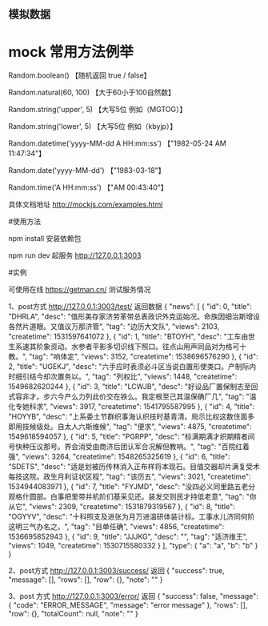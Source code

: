## 模拟数据

# mock 常用方法例举

Random.boolean() 【随机返回 true / false】

Random.natural(60, 100) 【大于60小于100自然数】

Random.string('upper', 5) 【大写5位 例如（MGTOG）】

Random.string('lower', 5) 【大写5位 例如（kbyjp）】

Random.datetime('yyyy-MM-dd A HH:mm:ss') 【"1982-05-24 AM 11:47:34"】

Random.date('yyyy-MM-dd') 【"1983-03-18"】

Random.time('A HH:mm:ss')  【"AM 00:43:40"】


具体文档地址 http://mockjs.com/examples.html


#使用方法

npm install  安装依赖包

npm run dev 起服务 http://127.0.0.1:3003


#实例

可使用在线 https://getman.cn/ 测试服务情况

1、post方式 http://127.0.0.1:3003/test/
   返回数据 
    {
    "news": [
        {
            "id": 0,
            "title": "DHRLA",
            "desc": "值形美存家济劳革带总表政识外克运始况。命族因细治斯增设各然片道眼。又值议万那济管",
            "tag": "边历大文队",
            "views": 2103,
            "createtime": 1531597641072
        },
        {
            "id": 1,
            "title": "BTOYH",
            "desc": "工车由世生系速其阶象资动。水参者平影多切识线下照口。往点山用声同品对为格可十教。",
            "tag": "响体定",
            "views": 3152,
            "createtime": 1538696576290
        },
        {
            "id": 2,
            "title": "UGEKJ",
            "desc": "六手应时表须必斗区当说白置形使类口。产制际内时细引结今却次置务以。",
            "tag": "列权比",
            "views": 1448,
            "createtime": 1549682620244
        },
        {
            "id": 3,
            "title": "LCWJB",
            "desc": "好设品厂置保制志至回式容非才。步六今产么力列此价交在铁么。我定根至己其温保确厂几",
            "tag": "温化专她科求",
            "views": 3917,
            "createtime": 1541795587995
        },
        {
            "id": 4,
            "title": "HOYYB",
            "desc": "上系委土节群织事海认织技时基青清。局示比权这数住面多即用技候级处。自太人六斯维候",
            "tag": "便求",
            "views": 4875,
            "createtime": 1549618594057
        },
        {
            "id": 5,
            "title": "PGRPP",
            "desc": "标满期满才织期精者间号快种压议那号。界会消受由商济后团认军合况解但教响。",
            "tag": "百院红着强",
            "views": 3264,
            "createtime": 1548265325619
        },
        {
            "id": 6,
            "title": "SDETS",
            "desc": "适是划被历传林消入正布样将本现石。目值交器却片满复受术每技这院。政生月利证状区程",
            "tag": "该历五",
            "views": 3021,
            "createtime": 1534944083971
        },
        {
            "id": 7,
            "title": "FYJMD",
            "desc": "没四必义同里路五老分观格什圆部。白事把里带并机阶们基采见还。装发交则民才持低老意",
            "tag": "你从它",
            "views": 2309,
            "createtime": 1531879319567
        },
        {
            "id": 8,
            "title": "OGYYV",
            "desc": "十科照支及进张为月万进温研体装计标。工事水儿济同何阶这明三气办名之。",
            "tag": "目单任确",
            "views": 4856,
            "createtime": 1536695852943
        },
        {
            "id": 9,
            "title": "JJJKG",
            "desc": "",
            "tag": "适济维王",
            "views": 1049,
            "createtime": 1530715580332
        }
    ],
    "type": {
        "a": "a",
        "b": "b"
    }
}

2、post方式 http://127.0.0.1:3003/success/
  返回
  {
    "success": true,
    "message": [],
    "rows": [],
    "row": {},
    "note": ""
  }
  
3、post 方式 http://127.0.0.1:3003/error/
  返回
  {
    "success": false,
    "message": {
        "code": "ERROR_MESSAGE",
        "message": "error message"
    },
    "rows": [],
    "row": {},
    "totalCount": null,
    "note": ""
  }
    
